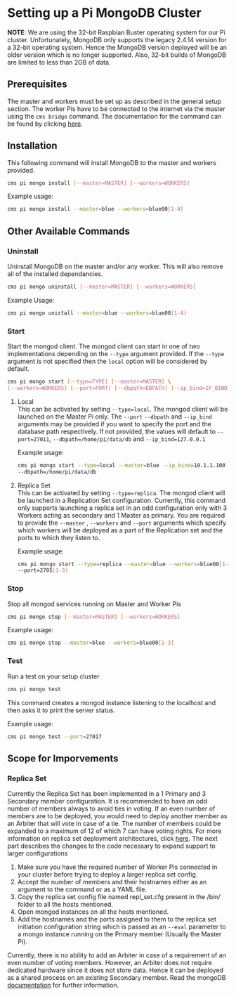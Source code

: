 # Setting up a Pi MongoDB Cluster 

**NOTE**: We are using the 32-bit Raspbian
Buster operating system for our Pi cluster. Unfortunately, MongoDB only supports
the legacy 2.4.14 version for a 32-bit operating system. Hence the MongoDB
version deployed will be an older version which is no longer supported. Also,
32-bit builds of MongoDB are limited to less than 2GB of data. 

## Prerequisites

The master and workers must be set up as described in the general setup section.
The worker Pis have to be connected to the internet via the master using the
```cms bridge``` command. The documentation for the command can be found by clicking [here](https://github.com/cloudmesh/cloudmesh-pi-cluster/tree/master/cloudmesh/bridge).

## Installation

This following command will install MongoDB to the master and workers provided.

```bash 
cms pi mongo install [--master=MASTER] [--workers=WORKERS] 
```

Example usage:  

```bash 
cms pi mongo install --master=blue --workers=blue00[1-4]
```

## Other Available Commands

### Uninstall

Uninstall MongoDB on the master and/or any worker. This will also remove all of
the installed dependancies.

```bash
cms pi mongo uninstall [--master=MASTER] [--workers=WORKERS] 
```

Example Usage:  

```bash
cms pi mongo unistall --master=blue --workers=blue00[1-4]
```

### Start 

Start the mongod client. The mongod client can start in one of two
implementations depending on the ```--type``` argument provided. If the
```--type``` argument is not specified then the ```local``` option will be
considered by default.  

```bash  
cms pi mongo start [--type=TYPE] [--master=MASTER] \
[--workers=WORKERS] [--port=PORT] [--dbpath=DBPATH] [--ip_bind=IP_BIND] 
```

1. Local  
   This can be activated by setting ```--type=local```. The mongod client will be launched on the Master Pi only. The ```--port``` 
   ```--dbpath``` and ```--ip_bind``` arguments may be provided if you want to
   specify the port and the database path respectively. If not provided, the
   values will default to ```--port=27011```, ```--dbpath=/home/pi/data/db``` and
   ```--ip_bind=127.0.0.1```  

   Example usage:

   ```bash 
   cms pi mongo start --type=local --master=blue --ip_bind=10.1.1.100 --port=27017 \
   --dbpath=/home/pi/data/db
   ```
	

2. Replica Set  
   This can be activated by setting ```--type=replica```. The mongod client will be launched in a Replication Set configuration.
   Currently, this command only supports launching a replica set in an odd
   configuration only with 3 Workers acting as secondary and 1 Master as primary.
   You are required to provide the ```--master``` , ```--workers``` and
   ```--port``` arguments   which specify which workers will be deployed as a part
   of the Replication set and the ports to which they listen to.  

   Example usage:

   ```bash 
   cms pi mongo start --type=replica --master=blue --workers=blue00[1-3] \
   --port=2705[1-3]
   ```

### Stop

Stop all mongod services running on Master and Worker Pis

```bash
cms pi mongo stop [--master=MASTER] [--workers=WORKERS] 
```

Example usage:

```bash
cms pi mongo stop --master=blue --workers=blue00[1-3]
```

### Test

Run a test on your setup cluster   

```bash 
cms pi mongo test 
```

This command creates a mongod instance listening to the localhost and then asks
it to print the server status.

Example usage:

```bash 
cms pi mongo test --port=27017
```

## Scope for Imporvements

### Replica Set

Currently the Replica Set has been implemented in a 1 Primary and 3 Secondary member configuration. It is recommended to have an odd number of members always to avoid ties in voting. If an even number of members are to be deployed, you would need to deploy another member as an Arbiter that will vote in case of a tie. The number of members could be expanded to a maximum of 12 of which 7 can have voting rights. For more information on replica set deployment architectures, click [here](https://docs.mongodb.com/v2.4/core/replica-set-architectures/). The next part describes the changes to the code necessary to expand support to larger configurations  

1. Make sure you have the required number of Worker Pis connected in your cluster before trying to deploy a larger replica set config.
2. Accept the number of members and their hostnames either as an argument to the command or as a YAML file.
3. Copy the replica set config file named repl_set.cfg present in the /bin/ folder to all the hosts mentioned.
4. Open mongod instances on all the hosts mentioned.
5. Add the hostnames and the ports assigned to them to the replica set initiation configuration string which is passed as an ```--eval``` parameter to a mongo instance running on the Primary member (Usually the Master Pi). 

Currently, there is no ability to add an Arbiter in case of a requirement of an even number of voting members. However, an Arbiter does not require dedicated hardware since it does not store data. Hence it can be deployed as a shared process on an existing Secondary member. Read the mongoDB [documentation](https://docs.mongodb.com/v2.4/core/replica-set-arbiter/) for further information.